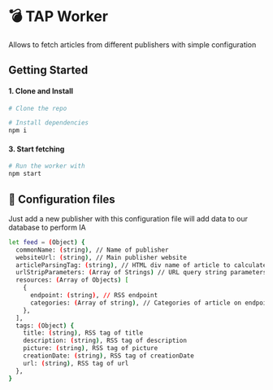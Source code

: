 # 💣 TAP Worker

Allows to fetch articles from different publishers with simple configuration
## Getting Started

#### 1. Clone and Install

```bash
# Clone the repo

# Install dependencies
npm i
```

#### 3. Start fetching

```bash
# Run the worker with
npm start
```

## 🚀 Configuration files

Just add a new publisher with this configuration file will add data to our database to perform IA
```bash
let feed = (Object) {
  commonName: (string), // Name of publisher
  websiteUrl: (string), // Main publisher website
  articleParsingTag: (string), // HTML div name of article to calculate reading time
  urlStripParameters: (Array of Strings) // URL query string parameters to remove
  resources: (Array of Objects) [
    {
      endpoint: (string), // RSS endpoint
      categories: (Array of string), // Categories of article on endpoint
    },
  ],
  tags: (Object) {
    title: (string), RSS tag of title
    description: (string), RSS tag of description
    picture: (string), RSS tag of picture
    creationDate: (string), RSS tag of creationDate
    url: (string), RSS tag of url
  },
}
```
